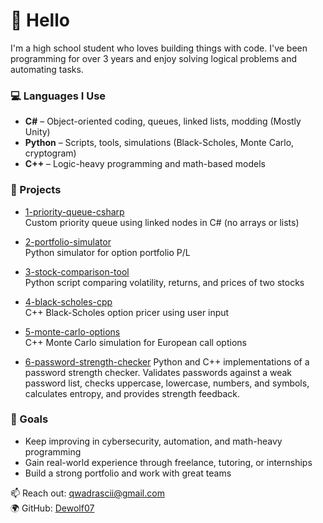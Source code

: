 # 👋 Hello

I'm a high school student who loves building things with code. I've been programming for over 3 years and enjoy solving logical problems and automating tasks.

### 💻 Languages I Use
- **C#** – Object-oriented coding, queues, linked lists, modding (Mostly Unity)
- **Python** – Scripts, tools, simulations (Black-Scholes, Monte Carlo, cryptogram)
- **C++** – Logic-heavy programming and math-based models

### 🔧 Projects

- [1-priority-queue-csharp](./1priority-queue-csharp)  
  Custom priority queue using linked nodes in C# (no arrays or lists)

- [2-portfolio-simulator](./2portfolio-simulator)  
  Python simulator for option portfolio P/L

- [3-stock-comparison-tool](./3stock-comparison-tool)  
  Python script comparing volatility, returns, and prices of two stocks

- [4-black-scholes-cpp](./4black-scholes-cpp)  
  C++ Black-Scholes option pricer using user input

- [5-monte-carlo-options](./5monte-carlo-options)  
  C++ Monte Carlo simulation for European call options

- [6-password-strength-checker](./password-checker)
  Python and C++ implementations of a password strength checker.
  Validates passwords against a weak password list, checks uppercase, lowercase, numbers, and symbols, calculates entropy, and provides strength feedback.

### 🎯 Goals
- Keep improving in cybersecurity, automation, and math-heavy programming  
- Gain real-world experience through freelance, tutoring, or internships  
- Build a strong portfolio and work with great teams

📫 Reach out: qwadrascii@gmail.com  
🌍 GitHub: [Dewolf07](https://github.com/DEWOLF07)
